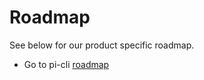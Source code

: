 # Roadmap

See below for our product specific roadmap.

 - Go to pi-cli [roadmap](pi-cli/roadmap.md)
